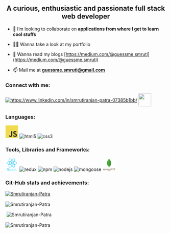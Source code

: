 <h2  align="center">A curious, enthusiastic and passionate full stack web developer </h2>

- 👯 I’m looking to collaborate on **applications from where I get to learn cool stuffs**

- 👨‍💻 Wanna take a look at my portfolio

- 📝 Wanna read my blogs [https://medium.com/@guessme.smruti](https://medium.com/@guessme.smruti)

- 📫 Mail me at **guessme.smruti@gmail.com**

<h3 align="left">Connect with me:</h3>
<p align="left">
<a href="https://www.linkedin.com/in/smrutiranjan-patra-07385b1bb/" target="blank"><img align="center" src="https://raw.githubusercontent.com/rahuldkjain/github-profile-readme-generator/master/src/images/icons/Social/linked-in-alt.svg" alt="https://www.linkedin.com/in/smrutiranjan-patra-07385b1bb/" height="30" width="40" /></a>
<a href="https://medium.com/@guessme.smruti" target="blank"><img align="center" src="https://cdn4.iconfinder.com/data/icons/social-media-2210/24/Medium-512.png" alt="" height="40" width="40" /></a>
</p>
<h3 align="left">Languages: </h3>
<p align="left">
  <img src="https://raw.githubusercontent.com/devicons/devicon/master/icons/javascript/javascript-original.svg" alt="javascript" width="40" height="40"/>
  <img width="40" height="40" src="https://user-images.githubusercontent.com/77038661/126056320-83821049-beec-4f4b-ae1b-cfa2697f6eca.png" alt="html5" />
  <img width="40" height="40" src="https://user-images.githubusercontent.com/77038661/126056387-2f04d5ca-4f92-4fd1-b0e7-aa923436afb8.png" alt="css3" />
</p>

<h3 align="left">Tools, Libraries and Frameworks: </h3>
<p align="left">  
  <img src="https://raw.githubusercontent.com/devicons/devicon/master/icons/react/react-original-wordmark.svg" alt="react" width="40" height="40"/>
  <img src="https://user-images.githubusercontent.com/77038661/126056535-6d1b0c69-1d2c-451b-a27b-23de59d01ccb.png" alt="redux" width="40" height="40" />
  <img src="https://user-images.githubusercontent.com/77038661/126056749-1b8695e2-53f8-4072-baaf-b9aeb5628c4e.png" alt="npm" width="40" height="40" />
  <img src="https://user-images.githubusercontent.com/77038661/126057456-dd7b1466-9ecb-4a51-b1ae-698300863f8c.png" alt="nodejs" width="60" height="40" />
  <img src="https://user-images.githubusercontent.com/77038661/126057320-5a351c96-ae79-425b-9237-a1026c8c1440.png" alt="mongoose" width="60" height="40" />
  <img src="https://raw.githubusercontent.com/devicons/devicon/master/icons/mongodb/mongodb-original-wordmark.svg" alt="mongodb" width="40" height="40"/>
</p>

<h3 align="left">Git-Hub stats and achievements: </h3>
<p align="left"> <a href="https://github-profile-trophy.vercel.app/?username=Smrutiranjan-Patra"><img src="https://github-profile-trophy.vercel.app/?username=Smrutiranjan-Patra" alt="Smrutiranjan-Patra" /></a> </p>

<p ><img align="center" src="https://github-readme-stats.vercel.app/api/top-langs?username=Smrutiranjan-Patra&show_icons=true&locale=en&layout=compact" alt="Smrutiranjan-Patra" /></p>

<p>&nbsp;<img align="center" src="https://github-readme-stats.vercel.app/api?username=Smrutiranjan-Patra&show_icons=true&locale=en" alt="Smrutiranjan-Patra" /></p>

<p><img align="center" src="https://github-readme-streak-stats.herokuapp.com/?user=Smrutiranjan-Patra&" alt="Smrutiranjan-Patra" /></p>

